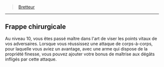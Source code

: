 ﻿---
!GenericItem
Name: Frappe chirurgicale
Id: fighter_swordsman_hd.md#frappe-chirurgicale
ParentLink: fighter_swordsman_hd.md#bretteur
ParentName: Bretteur
NameLevel: 2
Attributes: {}
---
> [Bretteur](hd_fighter_swordsman.md)

---

## Frappe chirurgicale

Au niveau 10, vous êtes passé maître dans l'art de viser les points vitaux de vos adversaires. Lorsque vous réussissez une attaque de corps-à-corps, pour laquelle vous aviez un avantage, avec une arme qui dispose de la propriété finesse, vous pouvez ajouter votre bonus de maîtrise aux dégâts infligés par cette attaque.


